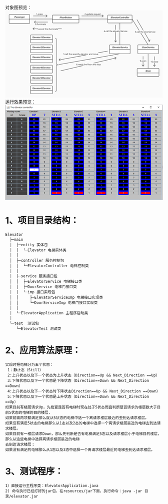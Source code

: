 对象图预览：
    ![image](https://github.com/lugh99/test/blob/master/ElevatorObjectDiagram.jpg)
运行效果预览：
    ![image](https://github.com/lugh99/test/blob/master/elevator.png)
	
1、项目目录结构：
=
    Elevator
	  ├─main
	  │  ├─entity 实体包
	  │  │  └─Elevator 电梯实体类
	  │  │
	  │  ├─controller 服务控制包
	  │  │  └─ElevatorController 电梯控制类
	  │  │
	  │  ├─service 服务接口包
	  │  │  ├─ElevatorService 电梯接口类
	  │  │  ├─DoorService 电梯门接口类
	  │  │  └─imp 接口实现包
	  │  │     ├─ElevatorServiceImp 电梯接口实现类
	  │  │     └─DoorServiceImp 电梯门接口实现类
	  │  │
	  │  └─ElevatorApplication 主程序启动类
	  │
	  └─test  测试包
	     └─ElevatorTest 测试类
2、应用算法原理：
=
    实现时把电梯分为五个状态：
     1：静止态（Still）
     2:上升状态以及下一个状态为上升状态（Direction==Up && Next_Direction ==Up）
     3:下降状态以及下一个状态是下降状态（Direction==Down && Next_Direction ==Down）
     4:上升状态以及下一个状态时下降状态Direction==Up && Next_Direction ==Down）
     5:下降状态以及下一个状态是上升状态（Direction==Down && Next_Direction ==Up）
    如果目前有楼层请求Up，先检查是否有电梯时现在处于5状态而且判断是否请求的楼层数大于目前5状态的电梯的目的楼层，
    如果前面两项都满足那么就从5状态的电梯中选一个离请求楼层最近的去到达请求楼层。
    如果没有满足5状态的电梯那么从1态以及2态的电梯中选择一个离请求楼层最近的电梯去到达请求楼层。
    如果目前有一楼层请求Down，那么先判断是否有电梯满足5态以及请求楼层小于电梯目的楼层，那么从这些电梯中选择离请求楼层最近的电梯
	去到达请求楼层；
    如果没有满足的电梯那么从1态以及3态中选择一个离请求楼层最近的电梯去到达请求楼层。
3、测试程序：
=
    1）直接运行主程序类：ElevatorApplication.java
    2) 命令执行已经打好的jar包，在resources/jar下面，执行命令：java -jar 目录/elevator.jar

